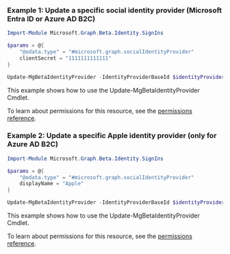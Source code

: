### Example 1: Update a specific <strong>social identity provider</strong> (Microsoft Entra ID or Azure AD B2C)

```powershellImport-Module Microsoft.Graph.Beta.Identity.SignIns

$params = @{
	"@odata.type" = "#microsoft.graph.socialIdentityProvider"
	clientSecret = "1111111111111"
}

Update-MgBetaIdentityProvider -IdentityProviderBaseId $identityProviderBaseId -BodyParameter $params
```
This example shows how to use the Update-MgBetaIdentityProvider Cmdlet.
To learn about permissions for this resource, see the [permissions reference](/graph/permissions-reference).

### Example 2: Update a specific <strong>Apple identity provider</strong> (only for Azure AD B2C)

```powershellImport-Module Microsoft.Graph.Beta.Identity.SignIns

$params = @{
	"@odata.type" = "#microsoft.graph.socialIdentityProvider"
	displayName = "Apple"
}

Update-MgBetaIdentityProvider -IdentityProviderBaseId $identityProviderBaseId -BodyParameter $params
```
This example shows how to use the Update-MgBetaIdentityProvider Cmdlet.
To learn about permissions for this resource, see the [permissions reference](/graph/permissions-reference).

